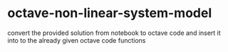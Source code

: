 # octave-non-linear-system-model
convert the provided solution from notebook to octave code and insert it into to the already given octave code functions
